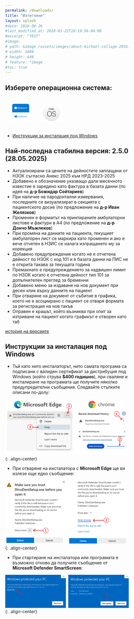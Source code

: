 ```yaml
---
permalink: /downloads/
title: "Изтегляне"
layout: splash
#date: 2016-08-26
#last_modified_at: 2018-03-22T10:19:56-04:00
#excerpt: "TEST"
#image:
# path: &image /assets/images/about-michael-collage-2016.jpg
# width: 1600
# height: 640
# feature: *image
#toc: true
---
```


<style>
* {
  box-sizing: border-box;
}

.column {
  float: left;
  width: 25%;
  padding: 20px;
  text-align: center;
}

/* Clearfix (clear floats) */
.row::after {
  float: center;
  content: "";
  clear: both;
  display: table;
}
</style>

## Изберете операционна система:

<div class="row">

  <div class="column">
     <a href="https://github.com/thefinalcutbg/DinoDent/releases/download/v2.5.0/DinoDentSetup.exe"><img src="/assets/images/win.png"></a>
  </div>
  <div class="column">
    <a href="https://github.com/thefinalcutbg/DinoDent/releases/download/v2.5.0/dinodent-macos.dmg"><img src="/assets/images/mac.png"></a>
  </div>

</div>

- [Инструкции за инсталация под Windows](#инструкции-за-инсталация-под-windows)

## Най-последна стабилна версия: 2.5.0 (28.05.2025)

- Актуализирани са цените на дейностите заплащани от НЗОК съгласно Анекс 2025 към НРД 2023-2025
- Добавено е обозначение указващо дали месечното известие е заредено като фактура в базата данни (по идея на <b>д-р Божидар Сойтариев</b>)
- При наличие на пародонтални измервания, последните се визуализират в секцията с пациентското досие (по предложение на <b>д-р Иван Желязков</b>)
- Променен е форматът на принтираните амбулаторни листове и фактури в A4 (по предложение на <b>д-р Дончо Мъжлеков</b>)
- При промяна на данните на пациента, текущият амбулаторен лист се маркира като променен и ако е вече отчетен в НЗИС се налага изпращането му за корекция
- Добавено предупреждение когато не е отчетена дейност по НЗОК с код 101 и в базата данни на ПИС не е открита такава за текущата година
- Премахнато е предупреждението за надвишен лимит по НЗОК когато е отчетена дейност тип 101 за допълнителен преглед за бременни
- Добавено меню за издаване на нов документ при десен клик върху данните на пациент
- При отваряне на документ от събитие в графика, което не е асоциирано с пациент се отваря формата за регистрация на нов такъв
- Оправен е крашът, който възниква при опит за изтриване на пациент когато графикът е отворен като таб

[история на версиите](/changelog/)

## Инструкции за инсталация под Windows

- Тъй като нито инсталаторът, нито самата програма са подписани с валиден сертификат за дистрибуция
  под Windows (който струва <b>$400 годишно</b>), при сваляне и инсталиране на програмата ще получите няколко предупредителни съобщения. Следвайте стъпките описани по-долу:

![image-center](/assets/images/wininstr0.png){: .align-center}<br>

- При отваряне на инсталатора с <b>Microsoft Edge</b> ще ви излезе още едно съобщение:

![image-center](/assets/images/wininstr1.png){: .align-center}<br>

- При стартиране на инсталатора или програмата e възможно отново да получите съобщение от <b>Microsoft Defender SmartScreen</b>:

![image-center](/assets/images/wininstr2.png){: .align-center}<br>
